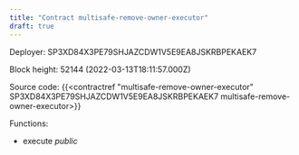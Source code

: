 ```yaml
---
title: "Contract multisafe-remove-owner-executor"
draft: true
---
```

Deployer: SP3XD84X3PE79SHJAZCDW1V5E9EA8JSKRBPEKAEK7


 



Block height: 52144 (2022-03-13T18:11:57.000Z)

Source code: {{<contractref "multisafe-remove-owner-executor" SP3XD84X3PE79SHJAZCDW1V5E9EA8JSKRBPEKAEK7 multisafe-remove-owner-executor>}}

Functions:

* execute _public_
